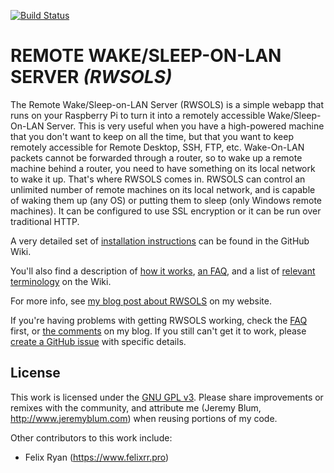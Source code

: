 [![Build Status](https://travis-ci.org/acedya/Remote-Wake-Sleep-On-LAN-Server.svg?branch=master)](https://travis-ci.org/acedya/Remote-Wake-Sleep-On-LAN-Server)

REMOTE WAKE/SLEEP-ON-LAN SERVER *(RWSOLS)*
==========================================
The Remote Wake/Sleep-on-LAN Server (RWSOLS) is a simple webapp that runs on your Raspberry Pi to turn it into a remotely accessible Wake/Sleep-On-LAN Server. This is very useful when you have a high-powered machine that you don't want to keep on all the time, but that you want to keep remotely accessible for Remote Desktop, SSH, FTP, etc. Wake-On-LAN packets cannot be forwarded through a router, so to wake up a remote machine behind a router, you need to have something on its local network to wake it up. That's where RWSOLS comes in. RWSOLS can control an unlimited number of remote machines on its local network, and is capable of waking them up (any OS) or putting them to sleep (only Windows remote machines). It can be configured to use SSL encryption or it can be run over traditional HTTP.
  
A very detailed set of [installation instructions](https://github.com/sciguy14/Remote-Wake-Sleep-On-LAN-Server/wiki/Installation) can be found in the GitHub Wiki.
  
You'll also find a description of [how it works](https://github.com/sciguy14/Remote-Wake-Sleep-On-LAN-Server/wiki/How-it-Works), [an FAQ](https://github.com/sciguy14/Remote-Wake-Sleep-On-LAN-Server/wiki/Notes-and-FAQs), and a list of [relevant terminology](https://github.com/sciguy14/Remote-Wake-Sleep-On-LAN-Server/wiki/Terminology) on the Wiki.
  
For more info, see [my blog post about RWSOLS](http://www.jeremyblum.com/2013/07/14/rpi-wol-server/) on my website.
  
If you're having problems with getting RWSOLS working, check the [FAQ](https://github.com/sciguy14/Remote-Wake-Sleep-On-LAN-Server/wiki/Notes-and-FAQs) first, or [the comments](http://www.jeremyblum.com/2013/07/14/rpi-wol-server/#comments) on my blog. If you still can't get it to work, please [create a GitHub issue](https://github.com/sciguy14/Remote-Wake-Sleep-On-LAN-Server/issues) with specific details.

License
-------
This work is licensed under the [GNU GPL v3](http://www.gnu.org/licenses/gpl.html).
Please share improvements or remixes with the community, and attribute me (Jeremy Blum, <http://www.jeremyblum.com>) when reusing portions of my code.

Other contributors to this work include:
- Felix Ryan (https://www.felixrr.pro)
